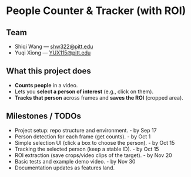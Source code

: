 # People Counter & Tracker (with ROI)

## Team
- Shiqi Wang — shw322@pitt.edu
- Yuqi Xiong — YUX115@pitt.edu

## What this project does
- **Counts people** in a video.
- Lets you **select a person of interest** (e.g., click on them).
- **Tracks that person** across frames and **saves the ROI** (cropped area).

## Milestones / TODOs
- Project setup: repo structure and environment. -  by Sep 17
- Person detection for each frame (get counts). - by Oct 1
- Simple selection UI (click a box to choose the person). - by Oct 15
- Tracking the selected person (keep a stable ID). - by Oct 15 
- ROI extraction (save crops/video clips of the target). - by Nov 20
- Basic tests and example demo video. - by Nov 30
- Documentation updates as features land.


